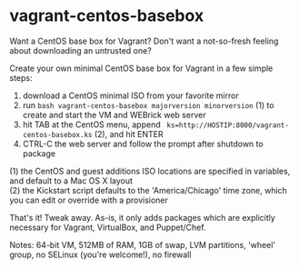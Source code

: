 vagrant-centos-basebox
==============

Want a CentOS base box for Vagrant?  Don't want a not-so-fresh feeling about downloading an untrusted one?

Create your own minimal CentOS base box for Vagrant in a few simple steps:

1. download a CentOS minimal ISO from your favorite mirror
2. run `bash vagrant-centos-basebox majorversion minorversion` (1) to create and start the VM and WEBrick web server
3. hit TAB at the CentOS menu, append ` ks=http://HOSTIP:8000/vagrant-centos-basebox.ks` (2), and hit ENTER
4. CTRL-C the web server and follow the prompt after shutdown to package

(1) the CentOS and guest additions ISO locations are specified in variables, and default to a Mac OS X layout<br>
(2) the Kickstart script defaults to the 'America/Chicago' time zone, which you can edit or override with a provisioner

That's it! Tweak away. As-is, it only adds packages which are explicitly necessary for Vagrant, VirtualBox, and Puppet/Chef.

Notes: 64-bit VM, 512MB of RAM, 1GB of swap, LVM partitions, 'wheel' group, no SELinux (you're welcome!), no firewall
